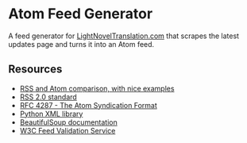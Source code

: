 # Atom Feed Generator

A feed generator for
[LightNovelTranslation.com](https://lightnovelstranslations.com/latest-updates/)
that scrapes the latest updates page and turns it into an Atom feed.

## Resources

- [RSS and Atom comparison, with nice
  examples](http://www.intertwingly.net/wiki/pie/Rss20AndAtom10Compared)
- [RSS 2.0 standard](https://cyber.harvard.edu/rss/rss.html)
- [RFC 4287 - The Atom Syndication Format](https://datatracker.ietf.org/doc/html/rfc4287)
- [Python XML
  library](https://docs.python.org/3/library/xml.etree.elementtree.html)
- [BeautifulSoup
  documentation](https://www.crummy.com/software/BeautifulSoup/bs4/doc/)
- [W3C Feed Validation Service](https://validator.w3.org/feed/)
